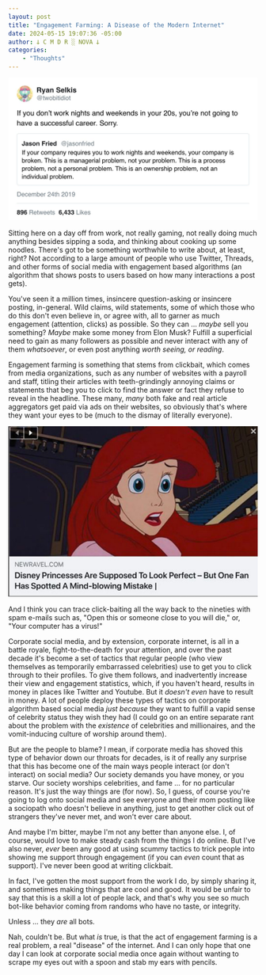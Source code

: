 ```yaml
---
layout: post
title: "Engagement Farming: A Disease of the Modern Internet"
date: 2024-05-15 19:07:36 -05:00
author: 𐕣 C M D R ░ NOVA 𐕣
categories:
    - "Thoughts"
---
```

![A screenshot of annoying vermin from Twitter, saying, "If you don't work nights and weekends in your 20s, you're not going to have a successful career. Sorry." Which is obvious rage-bait engagement farming.](/img/posts/farming/engagement_farm.jpg)

<!-- wp:paragraph -->
<p>Sitting here on a day off from work, not really gaming, not really doing much anything besides sipping a soda, and thinking about cooking up some noodles. There's got to be something worthwhile to write about, at least, right? Not according to a large amount of people who use Twitter, Threads, and other forms of social media with engagement based algorithms (an algorithm that shows posts to users based on how many interactions a post gets).</p>
<!-- /wp:paragraph -->

<!-- wp:paragraph -->
<p>You've seen it a million times, insincere question-asking or insincere posting, in-general. Wild claims, wild statements, some of which those who do this don't even believe in, or agree with, all to garner as much engagement (attention, clicks) as possible. So they can ... <em>maybe</em> sell you something? <em>Maybe</em> make some money from Elon Musk? Fulfill a superficial need to gain as many followers as possible and never interact with any of them <em>whatsoever</em>, or even post anything <em>worth seeing, or reading</em>.</p>
<!-- /wp:paragraph -->

<!-- wp:paragraph -->
<p>Engagement farming is something that stems from clickbait, which comes from media organizations, such as any number of websites with a payroll and staff, titling their articles with teeth-grindingly annoying claims or statements that beg you to click to find the answer or fact they refuse to reveal in the headline. These many, <em>many</em> both fake and real article aggregators get paid via ads on their websites, so obviously that's where they want your eyes to be (much to the dismay of literally everyone).</p>
<!-- /wp:paragraph -->

![A screenshot of a random article online whose headline reads "Disney princesses are supposed to look perfect, but one fan has spotted a mindblowing mistake!](/img/posts/farming/bait.png)

<!-- wp:paragraph -->
<p>And I think you can trace click-baiting all the way back to the nineties with spam e-mails such as, "Open this or someone close to you will die," or, "Your computer has a virus!"</p>
<!-- /wp:paragraph -->

<!-- wp:paragraph -->
<p>Corporate social media, and by extension, corporate internet, is all in a battle royale, fight-to-the-death for your attention, and over the past decade it's become a set of tactics that regular people (who view themselves as temporarily embarrassed celebrities) use to get you to click through to their profiles. To give them follows, and inadvertently increase their view and engagement statistics, which, if you haven't heard, results in money in places like Twitter and Youtube. But it <em>doesn't even</em> have to result in money. A lot of people deploy these types of tactics on corporate algorithm based social media <em>just because</em> they want to fulfill a vapid sense of celebrity status they wish they had (I could go on an entire separate rant about the problem with the <em>existence </em>of celebrities and millionaires, and the vomit-inducing culture of worship around them).</p>
<!-- /wp:paragraph -->

<!-- wp:paragraph -->
<p>But are the people to blame? I mean, if corporate media has shoved this type of behavior down our throats for decades, is it of really any surprise that this has become one of the main ways people interact (or don't interact) on social media? Our society demands you have money, or you starve. Our society worships celebrities, and fame ... for no particular reason. It's just the way things are (for now). So, I guess, of course you're going to log onto social media and see everyone and their mom posting like a sociopath who doesn't believe in anything, just to get another click out of strangers they've never met, and won't ever care about.</p>
<!-- /wp:paragraph -->

<!-- wp:paragraph -->
<p>And maybe I'm bitter, maybe I'm not any better than anyone else. I, of course, would love to make steady cash from the things I do online. But I've also never, <em>ever</em> been any good at using scummy tactics to trick people into showing me support through engagement (if you can <em>even</em> count that as support). I've never been good at writing clickbait.</p>
<!-- /wp:paragraph -->

<!-- wp:paragraph -->
<p>In fact, I've gotten the most support from the work I do, by simply sharing it, and sometimes making things that are cool and good. It would be unfair to say that this is a skill a lot of people lack, and that's why you see so much bot-like behavior coming from randoms who have no taste, or integrity.</p>
<!-- /wp:paragraph -->

<!-- wp:paragraph -->
<p>Unless ... they <em>are</em> all bots.</p>
<!-- /wp:paragraph -->

<!-- wp:paragraph -->
<p>Nah, couldn't be. But what <em>is</em> true, is that the act of engagement farming is a real problem, a real "disease" of the internet. And I can only hope that one day I can look at corporate social media once again without wanting to scrape my eyes out with a spoon and stab my ears with pencils.</p>
<!-- /wp:paragraph -->